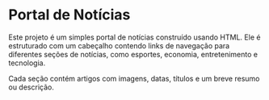 <h1>Portal de Notícias</h1>
<p>Este projeto é um simples portal de notícias construído usando HTML. Ele é estruturado com um cabeçalho contendo links de navegação para diferentes seções de notícias, como esportes, economia, entretenimento e tecnologia.</p>
<p>Cada seção contém artigos com imagens, datas, títulos e um breve resumo ou descrição. </p>
